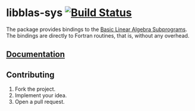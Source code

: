 # libblas-sys [![Build Status][status-svg]][status-url]

The package provides bindings to the [Basic Linear Algebra Subprograms][1]. The
bindings are directly to Fortran routines, that is, without any overhead.

## [Documentation][docs]

## Contributing

1. Fork the project.
2. Implement your idea.
3. Open a pull request.

[1]: http://en.wikipedia.org/wiki/Basic_Linear_Algebra_Subprograms

[status-svg]: https://travis-ci.org/stainless-steel/libblas-sys.svg?branch=master
[status-url]: https://travis-ci.org/stainless-steel/libblas-sys
[docs]: https://stainless-steel.github.io/libblas-sys
